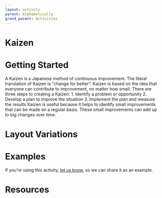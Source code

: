 ```yaml
---
layout: activity
parent: Alphabetically
grand_parent: Activities
---
```


# Kaizen

# Getting Started

A Kaizen is a Japanese method of continuous improvement. The literal translation of Kaizen is "change for better". Kaizen is based on the idea that everyone can contribute to improvement, no matter how small. There are three steps to creating a Kaizen: 1. Identify a problem or opportunity 2. Develop a plan to improve the situation 3. Implement the plan and measure the results Kaizen is useful because it helps to identify small improvements that can be made on a regular basis. These small improvements can add up to big changes over time.

# Layout Variations
# Examples
If you're using this activity, [let us know](https://github.com/Standards-and-Practices/structured-rapid-development/issues/new?assignees=&labels=documentation&template=example-submission.md&title=Example+of+%5Byour+pattern+here%5D), so we can share it as an example.
# Resources